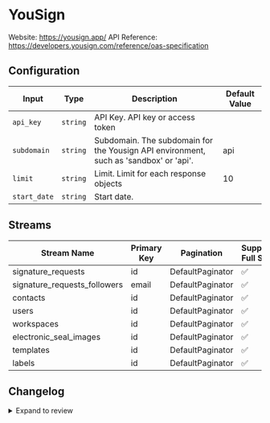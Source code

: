 # YouSign
Website: https://yousign.app/
API Reference: https://developers.yousign.com/reference/oas-specification

## Configuration

| Input | Type | Description | Default Value |
|-------|------|-------------|---------------|
| `api_key` | `string` | API Key. API key or access token |  |
| `subdomain` | `string` | Subdomain. The subdomain for the Yousign API environment, such as &#39;sandbox&#39; or &#39;api&#39;. | api |
| `limit` | `string` | Limit. Limit for each response objects | 10 |
| `start_date` | `string` | Start date.  |  |

## Streams
| Stream Name | Primary Key | Pagination | Supports Full Sync | Supports Incremental |
|-------------|-------------|------------|---------------------|----------------------|
| signature_requests | id | DefaultPaginator | ✅ |  ✅  |
| signature_requests_followers | email | DefaultPaginator | ✅ |  ❌  |
| contacts | id | DefaultPaginator | ✅ |  ✅  |
| users | id | DefaultPaginator | ✅ |  ✅  |
| workspaces | id | DefaultPaginator | ✅ |  ✅  |
| electronic_seal_images | id | DefaultPaginator | ✅ |  ✅  |
| templates | id | DefaultPaginator | ✅ |  ✅  |
| labels | id | DefaultPaginator | ✅ |  ✅  |

## Changelog

<details>
  <summary>Expand to review</summary>

| Version          | Date              | Pull Request | Subject        |
|------------------|-------------------|--------------|----------------|
| 0.0.6 | 2025-05-04 | [59534](https://github.com/airbytehq/airbyte/pull/59534) | Update dependencies |
| 0.0.5 | 2025-04-26 | [58953](https://github.com/airbytehq/airbyte/pull/58953) | Update dependencies |
| 0.0.4 | 2025-04-19 | [58569](https://github.com/airbytehq/airbyte/pull/58569) | Update dependencies |
| 0.0.3 | 2025-04-13 | [58043](https://github.com/airbytehq/airbyte/pull/58043) | Update dependencies |
| 0.0.2 | 2025-04-05 | [57376](https://github.com/airbytehq/airbyte/pull/57376) | Update dependencies |
| 0.0.1 | 2025-04-01 | [56951](https://github.com/airbytehq/airbyte/pull/56951) | Initial release by [@btkcodedev](https://github.com/btkcodedev) via Connector Builder |

</details>
